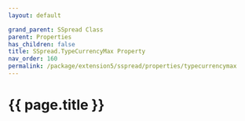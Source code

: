 ```yaml
---
layout: default

grand_parent: SSpread Class
parent: Properties
has_children: false
title: SSpread.TypeCurrencyMax Property
nav_order: 160
permalink: /package/extension5/sspread/properties/typecurrencymax
---
```

# {{ page.title }}
